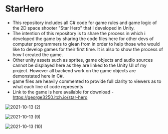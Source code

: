 # StarHero
- This repository includes all C# code for game rules and game logic of the 2D space shooter "Star Hero" that I developed in Unity.
- The intention of this repository is to share the process in which i developed the game by sharing the code files here for other devs of computer programmers to glean from in order to help those who would like to develop games for their first time. It is also to show the process of how I created the game.
- Other unity assets such as sprites, game objects and audio sources cannot be displayed here as they are linked to the Unity UI of my project. However all backend work on the game objects are demonstated here in C#.
- game files are heavily commented to provide full clarity to viewers as to what each line of code represents 
- Link to the game is here available for download - https://george3250.itch.io/star-hero

![2021-10-13 (2)](https://user-images.githubusercontent.com/74068914/137222537-6d957ae7-8c92-4d87-9ba9-43b979341f0e.png)

![2021-10-13 (9)](https://user-images.githubusercontent.com/74068914/137222740-22c8c704-5760-4026-bf14-2ac44fe02a4f.png)

![2021-10-13 (10)](https://user-images.githubusercontent.com/74068914/137222785-31ba2ebf-a2a5-47af-ab04-1febd4ca6ccb.png)
